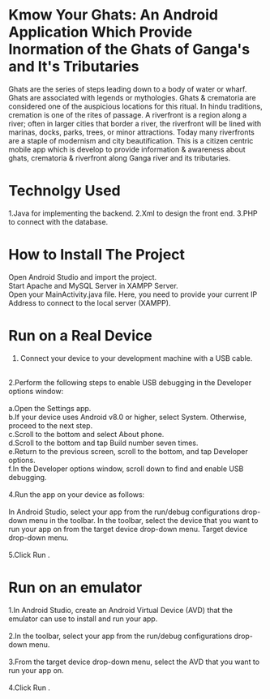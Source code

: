 # Kmow Your Ghats: An Android Application Which Provide Inormation of the Ghats of Ganga's and It's Tributaries

Ghats are the series of steps leading down to a body of water or wharf. Ghats are associated with legends or mythologies.  Ghats & crematoria are considered one of the auspicious locations for this ritual. In hindu traditions, cremation is one of the rites of passage. A riverfront is a region along a river; often in larger cities that border a river, the riverfront will be lined with marinas, docks, parks, trees, or minor attractions. Today many riverfronts are a staple of modernism and city beautification. This is a citizen centric mobile app which is develop to provide information & awareness about ghats, crematoria & riverfront along Ganga river and its tributaries.

# Technolgy Used
1.Java for implementing the backend.
2.Xml to design the front end.
3.PHP to connect with the database.

# How to Install The Project
Open Android Studio and import the project.<br>
 Start Apache and MySQL Server in XAMPP Server.<br>
 Open your MainActivity.java file. Here, you need to provide your current IP Address to connect to the local server (XAMPP).<br>
 
 # Run on a Real Device
 1. Connect your device to your development machine with a USB cable. <br>
 <br>
 2.Perform the following steps to enable USB debugging in the Developer options window:<br>
 <br>
   a.Open the Settings app.<br>
   b.If your device uses Android v8.0 or higher, select System. Otherwise, proceed to the next step.<br>
   c.Scroll to the bottom and select About phone.<br>
   d.Scroll to the bottom and tap Build number seven times.<br>
   e.Return to the previous screen, scroll to the bottom, and tap Developer options.<br>
   f.In the Developer options window, scroll down to find and enable USB debugging.<br>
  <br>
4.Run the app on your device as follows:<br>
<br>
  In Android Studio, select your app from the run/debug configurations drop-down menu in the toolbar.
  In the toolbar, select the device that you want to run your app on from the target device drop-down menu.
  Target device drop-down menu.<br>
<br>
5.Click Run .


# Run on an emulator<br>

1.In Android Studio, create an Android Virtual Device (AVD) that the emulator can use to install and run your app.<br>
<br>
2.In the toolbar, select your app from the run/debug configurations drop-down menu.<br>
<br>
3.From the target device drop-down menu, select the AVD that you want to run your app on.<br>
<br>
4.Click Run .


